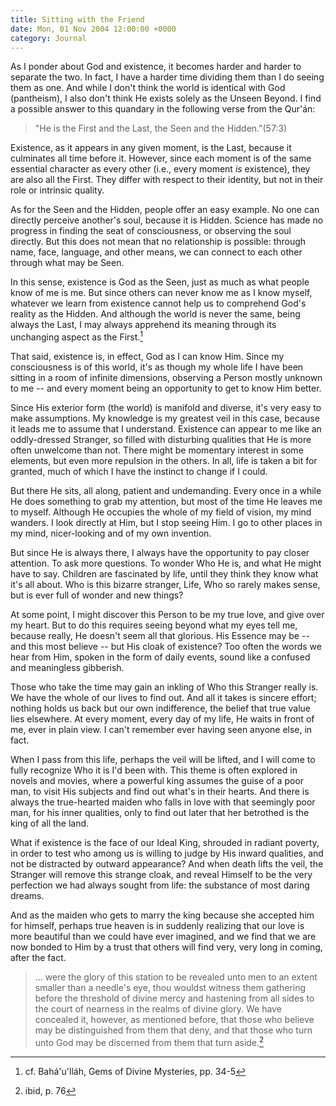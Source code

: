 ```yaml
---
title: Sitting with the Friend
date: Mon, 01 Nov 2004 12:00:00 +0000
category: Journal
---
```


As I ponder about God and existence, it becomes harder and harder to
separate the two.  In fact, I have a harder time dividing them than I do
seeing them as one.  And while I don't think the world is identical with
God (pantheism), I also don't think He exists solely as the Unseen
Beyond.  I find a possible answer to this quandary in the following
verse from the Qur'án:

> "He is the First and the Last, the Seen and the Hidden."(57:3)

Existence, as it appears in any given moment, is the Last, because it
culminates all time before it.  However, since each moment is of the
same essential character as every other (i.e., every moment *is*
existence), they are also all the First.  They differ with respect to
their identity, but not in their role or intrinsic quality.

As for the Seen and the Hidden, people offer an easy example.  No one
can directly perceive another's soul, because it is Hidden.  Science has
made no progress in finding the seat of consciousness, or observing the
soul directly.  But this does not mean that no relationship is possible:
through name, face, language, and other means, we can connect to each
other through what may be Seen.

In this sense, existence is God as the Seen, just as much as what people
know of me is me.  But since others can never know me as I know myself,
whatever we learn from existence cannot help us to comprehend God's
reality as the Hidden.  And although the world is never the same, being
always the Last, I may always apprehend its meaning through its
unchanging aspect as the First.[^1]

That said, existence is, in effect, God as I can know Him.  Since my
consciousness is of this world, it's as though my whole life I have been
sitting in a room of infinite dimensions, observing a Person mostly
unknown to me -- and every moment being an opportunity to get to know
Him better.

Since His exterior form (the world) is manifold and diverse, it's very
easy to make assumptions.  My knowledge is my greatest veil in this
case, because it leads me to assume that I understand.  Existence can
appear to me like an oddly-dressed Stranger, so filled with disturbing
qualities that He is more often unwelcome than not.  There might be
momentary interest in some elements, but even more repulsion in the
others.  In all, life is taken a bit for granted, much of which I have
the instinct to change if I could.

But there He sits, all along, patient and undemanding.  Every once in a
while He does something to grab my attention, but most of the time He
leaves me to myself.  Although He occupies the whole of my field of
vision, my mind wanders.  I look directly at Him, but I stop seeing Him.
I go to other places in my mind, nicer-looking and of my own invention.

But since He is always there, I always have the opportunity to pay
closer attention.  To ask more questions.  To wonder Who He is, and what
He might have to say.  Children are fascinated by life, until they think
they know what it's all about.  Who is this bizarre stranger, Life, Who
so rarely makes sense, but is ever full of wonder and new things?

At some point, I might discover this Person to be my true love, and give
over my heart.  But to do this requires seeing beyond what my eyes tell
me, because really, He doesn't seem all that glorious.  His Essence may
be -- and this most believe -- but His cloak of existence?  Too often
the words we hear from Him, spoken in the form of daily events, sound
like a confused and meaningless gibberish.

Those who take the time may gain an inkling of Who this Stranger really
is.  We have the whole of our lives to find out.  And all it takes is
sincere effort; nothing holds us back but our own indifference, the
belief that true value lies elsewhere.  At every moment, every day of my
life, He waits in front of me, ever in plain view.  I can't remember
ever having seen anyone else, in fact.

When I pass from this life, perhaps the veil will be lifted, and I will
come to fully recognize Who it is I'd been with.  This theme is often
explored in novels and movies, where a powerful king assumes the guise
of a poor man, to visit His subjects and find out what's in their
hearts.  And there is always the true-hearted maiden who falls in love
with that seemingly poor man, for his inner qualities, only to find out
later that her betrothed is the king of all the land.

What if existence is the face of our Ideal King, shrouded in radiant
poverty, in order to test who among us is willing to judge by His inward
qualities, and not be distracted by outward appearance?  And when death
lifts the veil, the Stranger will remove this strange cloak, and reveal
Himself to be the very perfection we had always sought from life: the
substance of most daring dreams.

And as the maiden who gets to marry the king because she accepted him
for himself, perhaps true heaven is in suddenly realizing that our love
is more beautiful than we could have ever imagined, and we find that we
are now bonded to Him by a trust that others will find very, very long
in coming, after the fact.

> ... were the glory of this station to be revealed unto men to an
> extent smaller than a needle's eye, thou wouldst witness them
> gathering before the threshold of divine mercy and hastening from all
> sides to the court of nearness in the realms of divine glory.  We have
> concealed it, however, as mentioned before, that those who believe may
> be distinguished from them that deny, and that those who turn unto God
> may be discerned from them that turn aside.[^2]

[^1]:  cf. Bahá'u'lláh, Gems of Divine Mysteries, pp. 34-5

[^2]:  ibid, p. 76


